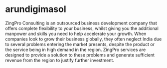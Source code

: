 # arundigimasol
ZingPro Consulting is an outsourced business development company that offers complete flexibility to your business, whilst giving you the additional manpower and skills you need to help accelerate your growth.  When companies look to grow their business globally, they often neglect India due to several problems entering the market presents, despite the product or the service being in high demand in the region. ZingPro services are designed to provide a solution to these problems and generate sufficient revenue from the region to justify further investment.
